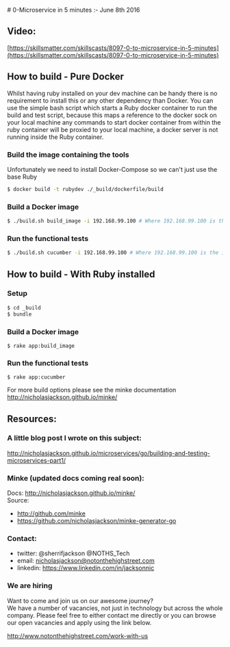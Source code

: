 # 0-Microservice in 5 minutes :- June 8th 2016

## Video:
[https://skillsmatter.com/skillscasts/8097-0-to-microservice-in-5-minutes](https://skillsmatter.com/skillscasts/8097-0-to-microservice-in-5-minutes)

## How to build - Pure Docker
Whilst having ruby installed on your dev machine can be handy there is no requirement to install this or any other dependency than Docker.  You can use the simple bash script which starts a Ruby docker container to run the build and test script, because this maps a reference to the docker sock on your local machine any commands to start docker container from within the ruby container will be proxied to your local machine, a docker server is not running inside the Ruby container.

### Build the image containing the tools
Unfortunately we need to install Docker-Compose so we can't just use the base Ruby

```bash
$ docker build -t rubydev ./_build/dockerfile/build
```

### Build a Docker image
```bash
$ ./build.sh build_image -i 192.168.99.100 # Where 192.168.99.100 is the ip address of your docker host
```

### Run the functional tests
```bash
$ ./build.sh cucumber -i 192.168.99.100 # Where 192.168.99.100 is the ip address of your docker host
```

## How to build - With Ruby installed
### Setup
```bash
$ cd _build
$ bundle
```

### Build a Docker image
```
$ rake app:build_image
```

### Run the functional tests
```
$ rake app:cucumber
```

For more build options please see the minke documentation http://nicholasjackson.github.io/minke/  

## Resources:

### A little blog post I wrote on this subject:  
http://nicholasjackson.github.io/microservices/go/building-and-testing-microservices-part1/

### Minke (updated docs coming real soon):  
Docs: http://nicholasjackson.github.io/minke/  
Source:   
- http://github.com/minke  
- https://github.com/nicholasjackson/minke-generator-go

### Contact:
- twitter: @sherrifjackson @NOTHS_Tech
- email: nicholasjackson@notonthehighstreet.com
- linkedin: https://www.linkedin.com/in/jacksonnic

### We are hiring
Want to come and join us on our awesome journey?   
We have a number of vacancies, not just in technology but across the whole company.  Please feel free to either contact me directly or you can browse our open vacancies and apply using the link below.

http://www.notonthehighstreet.com/work-with-us

